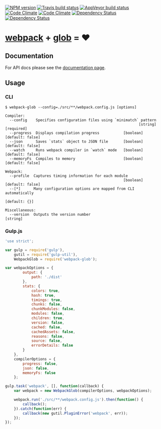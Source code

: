 [![NPM version](http://img.shields.io/npm/v/webpack-glob.svg?style=flat)](https://www.npmjs.org/package/webpack-glob) [![Travis build status](http://img.shields.io/travis/mdreizin/webpack-glob/master.svg?style=flat)](https://travis-ci.org/mdreizin/webpack-glob) [![AppVeyor build status](https://ci.appveyor.com/api/projects/status/github/mdreizin/webpack-glob?svg=true&branch=master)](https://ci.appveyor.com/project/mdreizin/webpack-glob) [![Code Climate](https://codeclimate.com/github/mdreizin/webpack-glob/badges/gpa.svg)](https://codeclimate.com/github/mdreizin/webpack-glob) [![Code Climate](https://codeclimate.com/github/mdreizin/webpack-glob/badges/coverage.svg)](https://codeclimate.com/github/mdreizin/webpack-glob) [![Dependency Status](https://david-dm.org/mdreizin/webpack-glob.svg?style=flat)](https://david-dm.org/mdreizin/webpack-glob) [![Dependency Status](https://david-dm.org/mdreizin/webpack-glob/dev-status.svg?style=flat)](https://david-dm.org/mdreizin/webpack-glob#info=devDependencies)

[webpack](https://github.com/webpack/webpack) + [glob](https://github.com/isaacs/node-glob) = :heart:
=====================================================================================================

<h2 id="documentation">Documentation</h2>

For API docs please see the [documentation page](https://github.com/mdreizin/webpack-glob/blob/master/docs/API.md).

<h2 id="usage">Usage</h2>

<h3 id="usage-cli">CLI</h3>

```
$ webpack-glob --config=./src/**/webpack.config.js [options]

Compiler:
  --config    Specifies configuration files using `minimatch` pattern
                                                             [string] [required]
  --progress  Displays compilation progress           [boolean] [default: false]
  --json      Saves `stats` object to JSON file       [boolean] [default: false]
  --watch     Runs webpack compiler in `watch` mode   [boolean] [default: false]
  --memoryFs  Compiles to memory                      [boolean] [default: false]

Webpack:
  --profile  Captures timing information for each module
                                                      [boolean] [default: false]
  --[*]      Many configuration options are mapped from CLI automatically
                                                                   [default: {}]

Miscellaneous:
  --version  Outputs the version number                                 [string]

```

<h3 id="usage-gulp-js">Gulp.js</h3>

```javascript
'use strict';

var gulp = require('gulp'),
    gutil = require('gulp-util'),
    WebpackGlob = require('webpack-glob');

var webpackOptions = {
        output: {
            path: './dist'
        },
        stats: {
            colors: true,
            hash: true,
            timings: true,
            chunks: false,
            chunkModules: false,
            modules: false,
            children: true,
            version: false,
            cached: false,
            cachedAssets: false,
            reasons: false,
            source: false,
            errorDetails: false
        }
    },
    compilerOptions = {
        progress: false,
        json: false,
        memoryFs: false
    };

gulp.task('webpack', [], function(callback) {
    var webpack = new WebpackGlob(compilerOptions, webpackOptions);

    webpack.run('./src/**/webpack.config.js').then(function() {
        callback();
    }).catch(function(err) {
        callback(new gutil.PluginError('webpack', err));
    });
});

```
